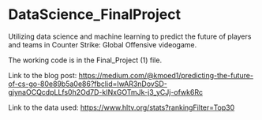 # DataScience_FinalProject
Utilizing data science and machine learning to predict the future of players and teams in Counter Strike: Global Offensive videogame. 

The working code is in the Final_Project (1) file. 

Link to the blog post:
https://medium.com/@kmoed1/predicting-the-future-of-cs-go-80e89b5a0e86?fbclid=IwAR3nDovSD-gjynaOCQcdpLLfs0h2Od7D-kINxGOTmJk-j3_yCJj-ofwk6Rc

Link to the data used:
https://www.hltv.org/stats?rankingFilter=Top30
